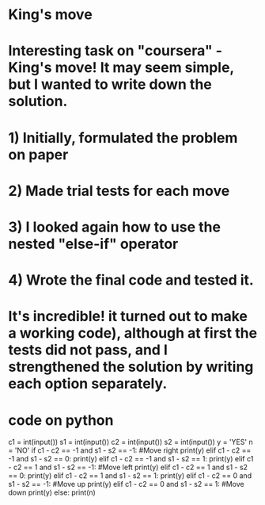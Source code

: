 # King's move
# Interesting task on "coursera" - King's move! It may seem simple, but I wanted to write down the solution. 
# 1) Initially, formulated the problem on paper 
# 2) Made trial tests for each move 
# 3) I looked again how to use the nested "else-if" operator 
# 4) Wrote the final code and tested it. 
# It's incredible! it turned out to make a working code), although at first the tests did not pass, and I strengthened the solution by writing each option separately.
# code on python
c1 = int(input())
s1 = int(input())
c2 = int(input())
s2 = int(input())
y = 'YES'
n = 'NO'
if c1 - c2 == -1 and s1 - s2 == -1: #Move right
    print(y)
elif c1 - c2 == -1 and s1 - s2 == 0:
    print(y)
elif c1 - c2 == -1 and s1 - s2 == 1:
    print(y)
elif c1 - c2 == 1 and s1 - s2 == -1: #Move left
    print(y)
elif c1 - c2 == 1 and s1 - s2 == 0:
    print(y)
elif c1 - c2 == 1 and s1 - s2 == 1:
    print(y)
elif c1 - c2 == 0 and s1 - s2 == -1: #Move up
    print(y)
elif c1 - c2 == 0 and s1 - s2 == 1: #Move down
    print(y)
else:
    print(n)
